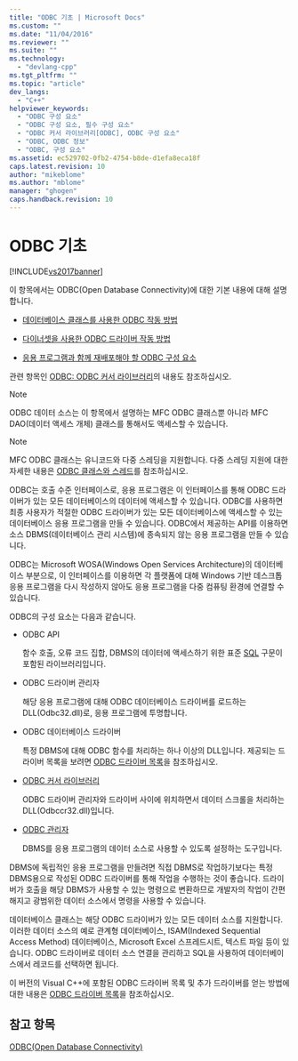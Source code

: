 ```yaml
---
title: "ODBC 기초 | Microsoft Docs"
ms.custom: ""
ms.date: "11/04/2016"
ms.reviewer: ""
ms.suite: ""
ms.technology: 
  - "devlang-cpp"
ms.tgt_pltfrm: ""
ms.topic: "article"
dev_langs: 
  - "C++"
helpviewer_keywords: 
  - "ODBC 구성 요소"
  - "ODBC 구성 요소, 필수 구성 요소"
  - "ODBC 커서 라이브러리[ODBC], ODBC 구성 요소"
  - "ODBC, ODBC 정보"
  - "ODBC, 구성 요소"
ms.assetid: ec529702-0fb2-4754-b8de-d1efa8eca18f
caps.latest.revision: 10
author: "mikeblome"
ms.author: "mblome"
manager: "ghogen"
caps.handback.revision: 10
---
```

# ODBC 기초
[!INCLUDE[vs2017banner](../../assembler/inline/includes/vs2017banner.md)]

이 항목에서는 ODBC\(Open Database Connectivity\)에 대한 기본 내용에 대해 설명합니다.  
  
-   [데이터베이스 클래스를 사용한 ODBC 작동 방법](../../data/odbc/odbc-and-the-database-classes.md)  
  
-   [다이너셋을 사용한 ODBC 드라이버 작동 방법](../../data/odbc/odbc-driver-requirements-for-dynasets.md)  
  
-   [응용 프로그램과 함께 재배포해야 할 ODBC 구성 요소](../../data/odbc/redistributing-odbc-components-to-your-customers.md)  
  
 관련 항목인 [ODBC: ODBC 커서 라이브러리](../../data/odbc/odbc-the-odbc-cursor-library.md)의 내용도 참조하십시오.  
  
> [!NOTE]
>  ODBC 데이터 소스는 이 항목에서 설명하는 MFC ODBC 클래스뿐 아니라 MFC DAO\(데이터 액세스 개체\) 클래스를 통해서도 액세스할 수 있습니다.  
  
> [!NOTE]
>  MFC ODBC 클래스는 유니코드와 다중 스레딩을 지원합니다.  다중 스레딩 지원에 대한 자세한 내용은 [ODBC 클래스와 스레드](../../data/odbc/odbc-classes-and-threads.md)를 참조하십시오.  
  
 ODBC는 호출 수준 인터페이스로, 응용 프로그램은 이 인터페이스를 통해 ODBC 드라이버가 있는 모든 데이터베이스의 데이터에 액세스할 수 있습니다.  ODBC를 사용하면 최종 사용자가 적절한 ODBC 드라이버가 있는 모든 데이터베이스에 액세스할 수 있는 데이터베이스 응용 프로그램을 만들 수 있습니다.  ODBC에서 제공하는 API를 이용하면 소스 DBMS\(데이터베이스 관리 시스템\)에 종속되지 않는 응용 프로그램을 만들 수 있습니다.  
  
 ODBC는 Microsoft WOSA\(Windows Open Services Architecture\)의 데이터베이스 부분으로, 이 인터페이스를 이용하면 각 플랫폼에 대해 Windows 기반 데스크톱 응용 프로그램을 다시 작성하지 않아도 응용 프로그램을 다중 컴퓨팅 환경에 연결할 수 있습니다.  
  
 ODBC의 구성 요소는 다음과 같습니다.  
  
-   ODBC API  
  
     함수 호출, 오류 코드 집합, DBMS의 데이터에 액세스하기 위한 표준 [SQL](../../data/odbc/sql.md) 구문이 포함된 라이브러리입니다.  
  
-   ODBC 드라이버 관리자  
  
     해당 응용 프로그램에 대해 ODBC 데이터베이스 드라이버를 로드하는 DLL\(Odbc32.dll\)로,  응용 프로그램에 투명합니다.  
  
-   ODBC 데이터베이스 드라이버  
  
     특정 DBMS에 대해 ODBC 함수를 처리하는 하나 이상의 DLL입니다.  제공되는 드라이버 목록을 보려면 [ODBC 드라이버 목록](../../data/odbc/odbc-driver-list.md)을 참조하십시오.  
  
-   [ODBC 커서 라이브러리](../../data/odbc/odbc-the-odbc-cursor-library.md)  
  
     ODBC 드라이버 관리자와 드라이버 사이에 위치하면서 데이터 스크롤을 처리하는 DLL\(Odbccr32.dll\)입니다.  
  
-   [ODBC 관리자](../../data/odbc/odbc-administrator.md)  
  
     DBMS를 응용 프로그램의 데이터 소스로 사용할 수 있도록 설정하는 도구입니다.  
  
 DBMS에 독립적인 응용 프로그램을 만들려면 직접 DBMS로 작업하기보다는 특정 DBMS용으로 작성된 ODBC 드라이버를 통해 작업을 수행하는 것이 좋습니다.  드라이버가 호출을 해당 DBMS가 사용할 수 있는 명령으로 변환하므로 개발자의 작업이 간편해지고 광범위한 데이터 소스에서 명령을 사용할 수 있습니다.  
  
 데이터베이스 클래스는 해당 ODBC 드라이버가 있는 모든 데이터 소스를 지원합니다.  이러한 데이터 소스의 예로 관계형 데이터베이스, ISAM\(Indexed Sequential Access Method\) 데이터베이스, Microsoft Excel 스프레드시트, 텍스트 파일 등이 있습니다.  ODBC 드라이버로 데이터 소스 연결을 관리하고 SQL을 사용하여 데이터베이스에서 레코드를 선택하면 됩니다.  
  
 이 버전의 Visual C\+\+에 포함된 ODBC 드라이버 목록 및 추가 드라이버를 얻는 방법에 대한 내용은 [ODBC 드라이버 목록](../../data/odbc/odbc-driver-list.md)을 참조하십시오.  
  
## 참고 항목  
 [ODBC\(Open Database Connectivity\)](../../data/odbc/open-database-connectivity-odbc.md)